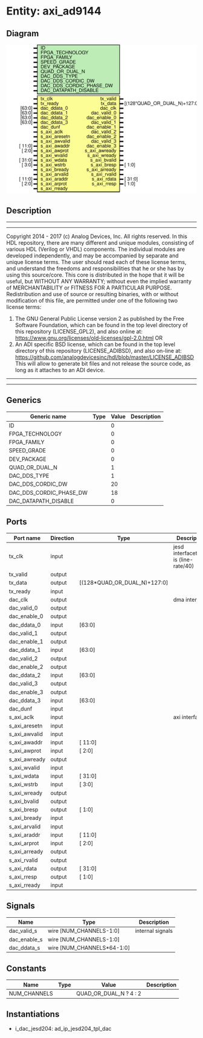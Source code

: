 # Entity: axi_ad9144

## Diagram

![Diagram](axi_ad9144.svg "Diagram")
## Description

***************************************************************************
 ***************************************************************************
 Copyright 2014 - 2017 (c) Analog Devices, Inc. All rights reserved.
 In this HDL repository, there are many different and unique modules, consisting
 of various HDL (Verilog or VHDL) components. The individual modules are
 developed independently, and may be accompanied by separate and unique license
 terms.
 The user should read each of these license terms, and understand the
 freedoms and responsibilities that he or she has by using this source/core.
 This core is distributed in the hope that it will be useful, but WITHOUT ANY
 WARRANTY; without even the implied warranty of MERCHANTABILITY or FITNESS FOR
 A PARTICULAR PURPOSE.
 Redistribution and use of source or resulting binaries, with or without modification
 of this file, are permitted under one of the following two license terms:
   1. The GNU General Public License version 2 as published by the
      Free Software Foundation, which can be found in the top level directory
      of this repository (LICENSE_GPL2), and also online at:
      <https://www.gnu.org/licenses/old-licenses/gpl-2.0.html>
 OR
   2. An ADI specific BSD license, which can be found in the top level directory
      of this repository (LICENSE_ADIBSD), and also on-line at:
      https://github.com/analogdevicesinc/hdl/blob/master/LICENSE_ADIBSD
      This will allow to generate bit files and not release the source code,
      as long as it attaches to an ADI device.
 ***************************************************************************
 ***************************************************************************
 
## Generics

| Generic name            | Type | Value | Description |
| ----------------------- | ---- | ----- | ----------- |
| ID                      |      | 0     |             |
| FPGA_TECHNOLOGY         |      | 0     |             |
| FPGA_FAMILY             |      | 0     |             |
| SPEED_GRADE             |      | 0     |             |
| DEV_PACKAGE             |      | 0     |             |
| QUAD_OR_DUAL_N          |      | 1     |             |
| DAC_DDS_TYPE            |      | 1     |             |
| DAC_DDS_CORDIC_DW       |      | 20    |             |
| DAC_DDS_CORDIC_PHASE_DW |      | 18    |             |
| DAC_DATAPATH_DISABLE    |      | 0     |             |
## Ports

| Port name     | Direction | Type                         | Description                             |
| ------------- | --------- | ---------------------------- | --------------------------------------- |
| tx_clk        | input     |                              | jesd interfacetx_clk is (line-rate/40)  |
| tx_valid      | output    |                              |                                         |
| tx_data       | output    | [(128*QUAD_OR_DUAL_N)+127:0] |                                         |
| tx_ready      | input     |                              |                                         |
| dac_clk       | output    |                              | dma interface                           |
| dac_valid_0   | output    |                              |                                         |
| dac_enable_0  | output    |                              |                                         |
| dac_ddata_0   | input     | [63:0]                       |                                         |
| dac_valid_1   | output    |                              |                                         |
| dac_enable_1  | output    |                              |                                         |
| dac_ddata_1   | input     | [63:0]                       |                                         |
| dac_valid_2   | output    |                              |                                         |
| dac_enable_2  | output    |                              |                                         |
| dac_ddata_2   | input     | [63:0]                       |                                         |
| dac_valid_3   | output    |                              |                                         |
| dac_enable_3  | output    |                              |                                         |
| dac_ddata_3   | input     | [63:0]                       |                                         |
| dac_dunf      | input     |                              |                                         |
| s_axi_aclk    | input     |                              | axi interface                           |
| s_axi_aresetn | input     |                              |                                         |
| s_axi_awvalid | input     |                              |                                         |
| s_axi_awaddr  | input     | [ 11:0]                      |                                         |
| s_axi_awprot  | input     | [ 2:0]                       |                                         |
| s_axi_awready | output    |                              |                                         |
| s_axi_wvalid  | input     |                              |                                         |
| s_axi_wdata   | input     | [ 31:0]                      |                                         |
| s_axi_wstrb   | input     | [ 3:0]                       |                                         |
| s_axi_wready  | output    |                              |                                         |
| s_axi_bvalid  | output    |                              |                                         |
| s_axi_bresp   | output    | [ 1:0]                       |                                         |
| s_axi_bready  | input     |                              |                                         |
| s_axi_arvalid | input     |                              |                                         |
| s_axi_araddr  | input     | [ 11:0]                      |                                         |
| s_axi_arprot  | input     | [ 2:0]                       |                                         |
| s_axi_arready | output    |                              |                                         |
| s_axi_rvalid  | output    |                              |                                         |
| s_axi_rdata   | output    | [ 31:0]                      |                                         |
| s_axi_rresp   | output    | [ 1:0]                       |                                         |
| s_axi_rready  | input     |                              |                                         |
## Signals

| Name         | Type                       | Description       |
| ------------ | -------------------------- | ----------------- |
| dac_valid_s  | wire [NUM_CHANNELS-1:0]    | internal signals  |
| dac_enable_s | wire [NUM_CHANNELS-1:0]    |                   |
| dac_ddata_s  | wire [NUM_CHANNELS*64-1:0] |                   |
## Constants

| Name         | Type | Value                  | Description |
| ------------ | ---- | ---------------------- | ----------- |
| NUM_CHANNELS |      | QUAD_OR_DUAL_N ? 4 : 2 |             |
## Instantiations

- i_dac_jesd204: ad_ip_jesd204_tpl_dac
